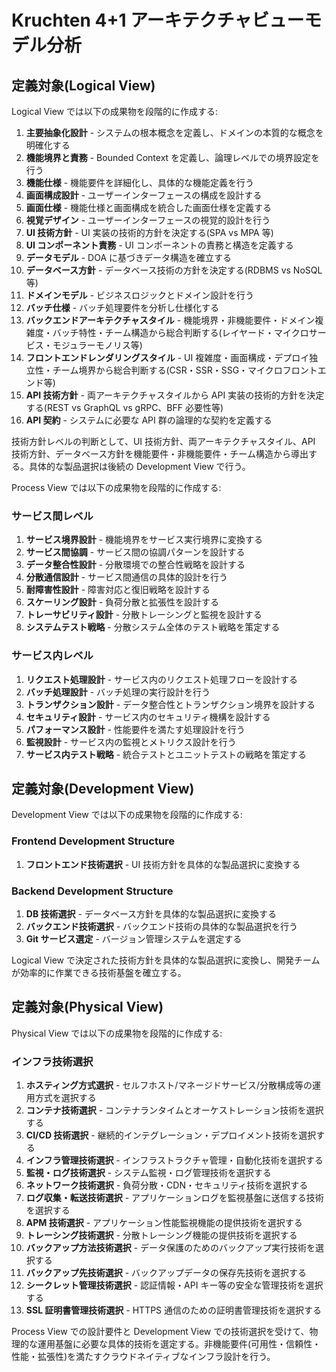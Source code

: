 # Kruchten 4+1 アーキテクチャビューモデル分析

## 定義対象(Logical View)

<!-- REFERENCE_BEGIN: logical-view -->

Logical View では以下の成果物を段階的に作成する:

1. **主要抽象化設計** - システムの根本概念を定義し、ドメインの本質的な概念を明確化する
2. **機能境界と責務** - Bounded Context を定義し、論理レベルでの境界設定を行う
3. **機能仕様** - 機能要件を詳細化し、具体的な機能定義を行う
4. **画面構成設計** - ユーザーインターフェースの構成を設計する
5. **画面仕様** - 機能仕様と画面構成を統合した画面仕様を定義する
6. **視覚デザイン** - ユーザーインターフェースの視覚的設計を行う
7. **UI 技術方針** - UI 実装の技術的方針を決定する(SPA vs MPA 等)
8. **UI コンポーネント責務** - UI コンポーネントの責務と構造を定義する
9. **データモデル** - DOA に基づきデータ構造を確立する
10. **データベース方針** - データベース技術の方針を決定する(RDBMS vs NoSQL 等)
11. **ドメインモデル** - ビジネスロジックとドメイン設計を行う
12. **バッチ仕様** - バッチ処理要件を分析し仕様化する
13. **バックエンドアーキテクチャスタイル** - 機能境界・非機能要件・ドメイン複雑度・バッチ特性・チーム構造から総合判断する(レイヤード・マイクロサービス・モジュラーモノリス等)
14. **フロントエンドレンダリングスタイル** - UI 複雑度・画面構成・デプロイ独立性・チーム境界から総合判断する(CSR・SSR・SSG・マイクロフロントエンド等)
15. **API 技術方針** - 両アーキテクチャスタイルから API 実装の技術的方針を決定する(REST vs GraphQL vs gRPC、BFF 必要性等)
16. **API 契約** - システムに必要な API 群の論理的な契約を定義する

技術方針レベルの判断として、UI 技術方針、両アーキテクチャスタイル、API 技術方針、データベース方針を機能要件・非機能要件・チーム構造から導出する。具体的な製品選択は後続の Development View で行う。

<!-- REFERENCE_END: logical-view -->

<!-- REFERENCE_BEGIN: process-view -->

Process View では以下の成果物を段階的に作成する:

### サービス間レベル

1. **サービス境界設計** - 機能境界をサービス実行境界に変換する
2. **サービス間協調** - サービス間の協調パターンを設計する
3. **データ整合性設計** - 分散環境での整合性戦略を設計する
4. **分散通信設計** - サービス間通信の具体的設計を行う
5. **耐障害性設計** - 障害対応と復旧戦略を設計する
6. **スケーリング設計** - 負荷分散と拡張性を設計する
7. **トレーサビリティ設計** - 分散トレーシングと監視を設計する
8. **システムテスト戦略** - 分散システム全体のテスト戦略を策定する

### サービス内レベル

1. **リクエスト処理設計** - サービス内のリクエスト処理フローを設計する
2. **バッチ処理設計** - バッチ処理の実行設計を行う
3. **トランザクション設計** - データ整合性とトランザクション境界を設計する
4. **セキュリティ設計** - サービス内のセキュリティ機構を設計する
5. **パフォーマンス設計** - 性能要件を満たす処理設計を行う
6. **監視設計** - サービス内の監視とメトリクス設計を行う
7. **サービス内テスト戦略** - 統合テストとユニットテストの戦略を策定する

<!-- REFERENCE_END: process-view -->

## 定義対象(Development View)

<!-- REFERENCE_BEGIN: development-view -->

Development View では以下の成果物を段階的に作成する:

### Frontend Development Structure

1. **フロントエンド技術選択** - UI 技術方針を具体的な製品選択に変換する

### Backend Development Structure

1. **DB 技術選択** - データベース方針を具体的な製品選択に変換する
2. **バックエンド技術選択** - バックエンド技術の具体的な製品選択を行う
3. **Git サービス選定** - バージョン管理システムを選定する

Logical View で決定された技術方針を具体的な製品選択に変換し、開発チームが効率的に作業できる技術基盤を確立する。

<!-- REFERENCE_END: development-view -->

## 定義対象(Physical View)

<!-- REFERENCE_BEGIN: physical-view -->

Physical View では以下の成果物を段階的に作成する:

### インフラ技術選択

1. **ホスティング方式選択** - セルフホスト/マネージドサービス/分散構成等の運用方式を選択する
2. **コンテナ技術選択** - コンテナランタイムとオーケストレーション技術を選択する
3. **CI/CD 技術選択** - 継続的インテグレーション・デプロイメント技術を選択する
4. **インフラ管理技術選択** - インフラストラクチャ管理・自動化技術を選択する
5. **監視・ログ技術選択** - システム監視・ログ管理技術を選択する
6. **ネットワーク技術選択** - 負荷分散・CDN・セキュリティ技術を選択する
7. **ログ収集・転送技術選択** - アプリケーションログを監視基盤に送信する技術を選択する
8. **APM 技術選択** - アプリケーション性能監視機能の提供技術を選択する
9. **トレーシング技術選択** - 分散トレーシング機能の提供技術を選択する
10. **バックアップ方法技術選択** - データ保護のためのバックアップ実行技術を選択する
11. **バックアップ先技術選択** - バックアップデータの保存先技術を選択する
12. **シークレット管理技術選択** - 認証情報・API キー等の安全な管理技術を選択する
13. **SSL 証明書管理技術選択** - HTTPS 通信のための証明書管理技術を選択する

Process View での設計要件と Development View での技術選択を受けて、物理的な運用基盤に必要な具体的技術を選定する。非機能要件(可用性・信頼性・性能・拡張性)を満たすクラウドネイティブなインフラ設計を行う。

<!-- REFERENCE_END: physical-view -->
